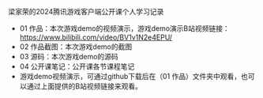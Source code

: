   梁家荣的2024腾讯游戏客户端公开课个人学习记录
- 01 作品：本次游戏demo的视频演示，游戏demo演示B站视频链接：https://www.bilibili.com/video/BV1v1N2e4EPU/
- 02 作品截图：本次游戏demo的截图
- 03 源码：本次游戏demo的源码
- 04 公开课笔记：公开课各节课程笔记
-  游戏demo视频演示，可通过github下载后在（01 作品）文件夹中观看，也可以通过上面提供的B站视频链接来观看。
